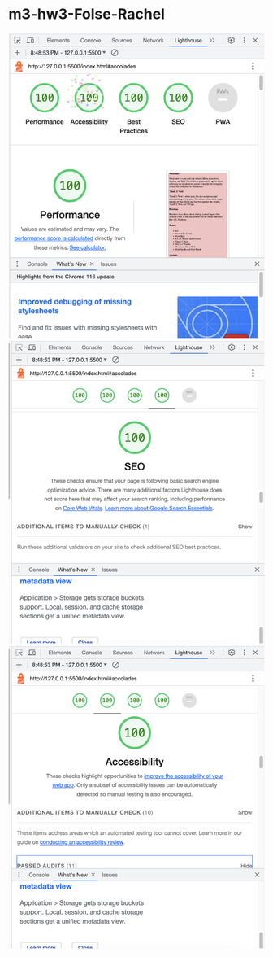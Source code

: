 # m3-hw3-Folse-Rachel

![Lighthouse Screenshot](Lighthouse.png)
![Lighthouse Screenshot 2](Lighthouse1.png)
![Lighthouse Screenshot 3](Lighthouse2.png)
